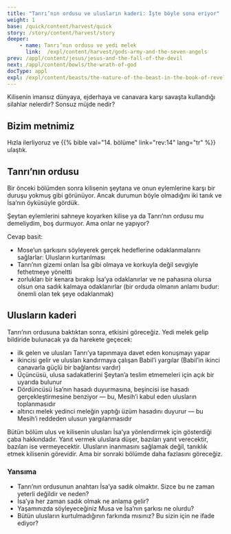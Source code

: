 ```yaml
---
title: "Tanrı’nın ordusu ve ulusların kaderi: İşte böyle sona eriyor"
weight: 1
base: /quick/content/harvest/quick
story: /story/content/harvest/story
deeper:
    - name: Tanrı’nın ordusu ve yedi melek
      link:  /expl/content/harvest/gods-army-and-the-seven-angels
prev: /appl/content/jesus/jesus-and-the-fall-of-the-devil
next: /appl/content/bowls/the-wrath-of-god
docType: appl
expl: /expl/content/beasts/the-nature-of-the-beast-in-the-book-of-revelation
---
```


Kilisenin imansız dünyaya, ejderhaya ve canavara karşı savaşta kullandığı silahlar nelerdir? Sonsuz müjde nedir?

## Bizim metnimiz

<a name="e22a"></a>
Hızla ilerliyoruz ve {{% bible val="14. bölüme" link="rev:14" lang="tr" %}} ulaştık.

## Tanrı’nın ordusu

<a name="9374"></a>
Bir önceki bölümden sonra kilisenin şeytana ve onun eylemlerine karşı bir duruşu yokmuş gibi görünüyor. Ancak durumun böyle olmadığını iki tanık ve İsa’nın öyküsüyle gördük.

Şeytan eylemlerini sahneye koyarken kilise ya da Tanrı’nın ordusu mu demeliydim, boş durmuyor. Ama onlar ne yapıyor?

Cevap basit:

- Mose’un şarkısını söyleyerek gerçek hedeflerine odaklanmalarını sağlarlar: Ulusların kurtarılması
- Tanrı’nın gizemi onları İsa gibi olmaya ve korkuyla değil sevgiyle fethetmeye yöneltti
- zorlukları bir kenara bırakıp İsa’ya odaklanırlar ve ne pahasına olursa olsun ona sadık kalmaya odaklanırlar (bir orduda olmanın anlamı budur: önemli olan tek şeye odaklanmak)

## Ulusların kaderi

<a name="4301"></a>
Tanrı’nın ordusuna baktıktan sonra, etkisini göreceğiz. Yedi melek gelip bildiride bulunacak ya da harekete geçecek:

- ilk gelen ve ulusları Tanrı’ya tapınmaya davet eden konuşmayı yapar
- ikincisi gelir ve ulusları kandırmaya çalışan Babil’i yargılar (Babil’in ikinci canavarla güçlü bir bağlantısı vardır)
- Üçüncüsü, ulusa sadakatlerini Şeytan’a teslim etmemeleri için açık bir uyarıda bulunur
- Dördüncüsü İsa’nın hasadı duyurmasına, beşincisi ise hasadı gerçekleştirmesine benziyor — bu, Mesih’i kabul eden ulusların toplanmasıdır
- altıncı melek yedinci meleğin yaptığı üzüm hasadını duyurur — bu Mesih’i reddeden ulusun yargılanmasıdır

Bütün bölüm ulus ve kilisenin ulusları İsa’ya yönlendirmek için gösterdiği çaba hakkındadır. Yanıt vermek uluslara düşer, bazıları yanıt verecektir, bazıları ise vermeyecektir. Ulusların inanmasını sağlamak değil, tanıklık etmek kilisenin görevidir. Ama bir sonraki bölümde daha fazlasını göreceğiz.

### Yansıma

<a name="a458"></a>
- Tanrı’nın ordusunun anahtarı İsa’ya sadık olmaktır. Sizce bu ne zaman yeterli değildir ve neden?
- İsa’ya her zaman sadık olmak ne anlama gelir?
- Yaşamınızda söyleyeceğiniz Musa ve İsa’nın şarkısı ne olurdu?
- Bütün ulusların kurtulmadığının farkında mısınız? Bu sizin için ne ifade ediyor?
